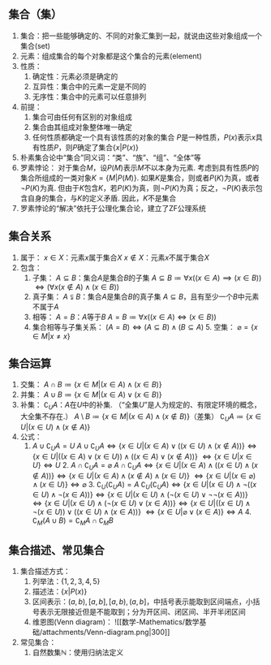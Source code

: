 ## 集合（集）
1. 集合：把一些能够确定的、不同的对象汇集到一起，就说由这些对象组成一个集合(set)
2. 元素：组成集合的每个对象都是这个集合的元素(element)
3. 性质：
	1. 确定性：元素必须是确定的
	 2. 互异性：集合中的元素一定是不同的
	  3. 无序性：集合中的元素可以任意排列
4. 前提：
	1. 集合可由任何有区别的对象组成
	 2. 集合由其组成对象整体唯一确定
	  3. 任何性质都确定一个具有该性质的对象的集合
	   $P$是一种性质，$P(x)$表示$x$具有性质$P$，则$P$确定了集合$\{x | P(x)\}$
5. 朴素集合论中“集合”同义词：“类”、“族”、“组”、“全体”等
6. 罗素悖论：
	对于集合$M$，设$P(M)$表示$M$不以本身为元素.
	 考虑到具有性质$P$的集合所组成的一类对象$K=\{M | P(M)\}$.
	  如果$K$是集合，则或者$P(K)$为真，或者$\neg P(K)$为真. 
	   但由于$K$包含$K$，若$P(K)$为真，则$\neg P(K)$为真；反之，$\neg P(K)$表示包含自身的集合，与$K$的定义矛盾.
	因此，$K$不是集合
 7. 罗素悖论的“解决”依托于公理化集合论，建立了ZF公理系统
## 集合关系
1. 属于：
	$x \in X$：元素$x$属于集合$X$
	$x \notin X$：元素$x$不属于集合$X$
2. 包含：
	1. 子集：
		$A \subseteq B$：集合$A$是集合$B$的子集
		 $A \subseteq B \coloneqq \forall x((x \in A) \implies (x \in B))$
		  $\iff (\forall x (x \notin A) \land (x \in B))$
	2. 真子集：
	   $A \subsetneqq B$：集合$A$是集合$B$的真子集
		$A \subseteq B$，且有至少一个$B$中元素不属于$A$
	  3. 相等：
		 $A=B$：$A$等于$B$
		    $A=B \coloneqq \forall x((x \in A) \iff (x \in B))$
	4. 集合相等与子集关系：
		 $(A=B) \iff (A \subseteq B) \land (B \subseteq A)$
	   5. 空集：
		$\varnothing = \{x \in M | x \neq x\}$
## 集合运算
1. 交集：
	$A \cap B \coloneqq \{x \in M | (x \in A) \land (x \in B)\}$
 2. 并集：
	 $A \cup B \coloneqq \{x \in M | (x \in A) \lor (x \in B)\}$
3. 补集：
	$\complement_UA$：$A$在$U$中的补集. （“全集$U$”是人为规定的、有限定环境的概念，大全集不存在.）
	 $A \setminus B \coloneqq \{x \in M | (x \in A) \land (x \notin B)\}$（差集）
	  $\complement_UA \coloneqq\{x \in U | (x \in U) \land (x \notin A)\}$
4. 公式：
	 1. $A \cup \complement_UA = U$
	  $A \cup \complement_UA \iff \{x \in U | (x \in A) \lor ((x \in U) \land (x \notin A))\} \iff \{x \in U | ((x \in A) \lor (x \in U)) \land ((x \in A) \lor (x \notin A))\}$
	  $\iff \{x \in U | x \in U\} \iff U$
	   2. $A \cap \complement_UA = \varnothing$
	$A \cap \complement_UA \iff \{x \in U | (x \in A) \land ((x \in U) \land (x \notin A))\} \iff \{x \in U | (x \in A) \land (x \notin A) \land (x \in U)\}$
	  $\iff \{x \in U | (x \in \varnothing) \land (x \in U)\} \iff \varnothing$
	   3. $\complement_U(\complement_UA) = A$
	$\complement_U(\complement_UA) \iff \{x \in U | (x \in U) \land \neg ((x \in U) \land \neg (x \in A))\} \iff \{x \in U | (x \in U) \land (\neg(x \in U) \lor \neg \neg (x \in A))\}$
	 $\iff \{x \in U | (x \in U) \land (\neg(x \in U) \lor (x \in A))\} \iff \{x \in U | ((x \in U) \land \neg(x \in U)) \lor ((x \in U) \land (x \in A))\}$
	  $\iff \{x \in U | \varnothing \lor (x \in A)\} \iff A$
	   4. $\complement_M(A \cup B) = \complement_MA \cap \complement_MB$
	
	
## 集合描述、常见集合
1. 集合描述方式：
	1. 列举法：$\{1, 2, 3, 4, 5\}$
	2. 描述法：$\{x|P(x)\}$
	3. 区间表示：$(a,b),[a,b],[a,b),(a,b]$，中括号表示能取到区间端点，小括号表示无限接近但是不能取到；分为开区间、闭区间、半开半闭区间
	4. 维恩图(Venn diagram)：
		![[数学-Mathematics/数学基础/attachments/Venn-diagram.png|300]]
 2. 常见集合：
	 1. 自然数集$\mathbb{N}$：使用归纳法定义 